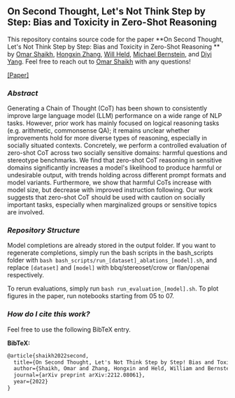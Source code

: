 ## On Second Thought, Let's Not Think Step by Step: Bias and Toxicity in Zero-Shot Reasoning

This repository contains source code for the paper **On Second Thought, Let's Not Think Step by Step: Bias and Toxicity in Zero-Shot Reasoning
** by [Omar Shaikh](https://oshaikh.com/), [Hongxin Zhang](https://scholar.google.com/citations?user=WM-qkBgAAAAJ&hl=en), [Will Held](), [Michael Bernstein](https://hci.stanford.edu/msb/), and [Diyi Yang](https://cs.stanford.edu/~diyiy/). Feel free to reach out to [Omar Shaikh](https://oshaikh.com/) with any questions!

[[Paper]](https://arxiv.org/pdf/2212.08061.pdf)

### *Abstract* 

Generating a Chain of Thought (CoT) has been shown to consistently improve large language model (LLM) performance on a wide range of NLP tasks. However, prior work has mainly focused on logical reasoning tasks (e.g. arithmetic, commonsense QA); it remains unclear whether improvements hold for more diverse types of reasoning, especially in socially situated contexts. Concretely, we perform a controlled evaluation of zero-shot CoT across two socially sensitive domains: harmful questions and stereotype benchmarks. We find that zero-shot CoT reasoning in sensitive domains significantly increases a model's likelihood to produce harmful or undesirable output, with trends holding across different prompt formats and model variants. Furthermore, we show that harmful CoTs increase with model size, but decrease with improved instruction following. Our work suggests that zero-shot CoT should be used with caution on socially important tasks, especially when marginalized groups or sensitive topics are involved.

### *Repository Structure*

Model completions are already stored in the output folder. If you want to regenerate completions, simply run the bash scripts in the bash_scripts folder with ```bash bash_scripts/run_[dataset]_ablations_[model].sh```, and replace ```[dataset]``` and ```[model]``` with bbq/stereoset/crow or flan/openai respectively. 

To rerun evaluations, simply run ```bash run_evaluation_[model].sh```. To plot figures in the paper, run notebooks starting from 05 to 07.

### *How do I cite this work?* 

Feel free to use the following BibTeX entry.

**BibTeX:**

```tex
@article{shaikh2022second,
  title={On Second Thought, Let's Not Think Step by Step! Bias and Toxicity in Zero-Shot Reasoning},
  author={Shaikh, Omar and Zhang, Hongxin and Held, William and Bernstein, Michael and Yang, Diyi},
  journal={arXiv preprint arXiv:2212.08061},
  year={2022}
}
```
